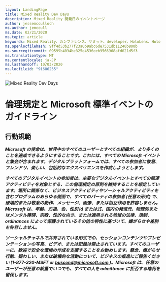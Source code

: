 ```yaml
---
layout: LandingPage
title: Mixed Reality Dev Days
description: Mixed Reality 開発日のイベントページ
author: jessemcculloch
ms.author: jemccull
ms.date: 02/21/2020
ms.topic: article
keywords: Mixed Reality、カンファレンス、サミット、developer、HoloLens、HoloLens 2、Kinect
ms.openlocfilehash: 9ff4d53b277f23a0b9abc6de7531db11240b800b
ms.sourcegitcommit: 09599b4034be825e4536eeb9566968afd021d5f3
ms.translationtype: MT
ms.contentlocale: ja-JP
ms.lasthandoff: 10/03/2020
ms.locfileid: "91686255"
---
```

![Mixed Reality Dev Days](../whats-new/images/MRDD/MRDevDaysBanner.png)  

# <a name="code-of-conduct-and-microsoft-standard-event-guidelines"></a>倫理規定と Microsoft 標準イベントのガイドライン

## <a name="code-of-conduct"></a>行動規範 

***Microsoft の使命は、世界中のすべてのユーザーとすべての組織が、より多くのことを達成できるようにすることです。これには、すべての Microsoft イベントと集会が含まれます。デジタルプラットフォームでは、すべての参加者に敬意、フレンドリ、楽しい、包括的なエクスペリエンスを作成しようとします。***  

***すべてのデジタルイベントの参加者は、主要なデジタルイベントとすべての関連アクティビティを対象とする、この倫理規定の原則を維持することを想定しています。場所に関係なく、ビジネスアクティビティやソーシャルアクティビティを含むプログラムのあらゆる側面で、すべてのパーティの参加者 (任意の形式) で、破壊的または敬意の動作、メッセージ、画像、または相互作用を許容しません。Microsoft は、年齢、先祖、色、性別 id または式、国内の発信元、物理的またはメンタル障碍、宗教、性的な向き、または適用される地域の法律、規制、ordinances によって保護されているその他の特性に基づいて、嫌がらせや差別を許容しません。***  

***ソーシャルチャネルで共有されている形式での、セッションコンテンツやプレゼンテーションの写真、ビデオ、または記録は禁止されています。すべてのユーザーに、歓迎で安全な環境の作成を支援することをお勧めします。懸念、嫌がらせ行動、疑わしい、または破壊的な活動について、ビジネスの推進にご報告ください (1-877-320-MSFT or [buscond@microsoft.com](mailto:buscond@microsoft.com) )。Microsoft は、任意のユーザーが任意の裁量でいつでも、すべての人を admittance に拒否する権利を留保します。***  

